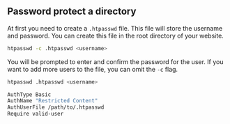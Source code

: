 ## Password protect a directory

At first you need to create a `.htpasswd` file. This file will store the username and password. You can create this file in the root directory of your website.

``` bash
htpasswd -c .htpasswd <username>

```

You will be prompted to enter and confirm the password for the user. If you want to add more users to the file, you can omit the `-c` flag.

``` bash
htpasswd .htpasswd <username>
```

``` bash 
AuthType Basic
AuthName "Restricted Content"
AuthUserFile /path/to/.htpasswd
Require valid-user
```
